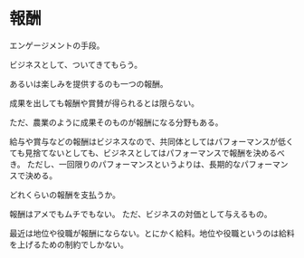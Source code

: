 # 報酬

エンゲージメントの手段。

ビジネスとして、ついてきてもらう。

あるいは楽しみを提供するのも一つの報酬。

成果を出しても報酬や賞賛が得られるとは限らない。

ただ、農業のように成果そのものが報酬になる分野もある。

給与や賞与などの報酬はビジネスなので、共同体としてはパフォーマンスが低くても見捨てないとしても、ビジネスとしてはパフォーマンスで報酬を決めるべき。
ただし、一回限りのパフォーマンスというよりは、長期的なパフォーマンスで決める。

どれくらいの報酬を支払うか。

報酬はアメでもムチでもない。
ただ、ビジネスの対価として与えるもの。

最近は地位や役職が報酬にならない。とにかく給料。地位や役職というのは給料を上げるための制約でしかない。
